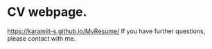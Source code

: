 # CV webpage.
https://karamjit-s.github.io/MyResume/
If you have further questions, please contact with me.
